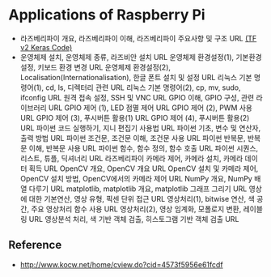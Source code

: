 # Applications of Raspberry Pi 

 

- 라즈베리파이 개요, 라즈베리파이 이해, 라즈베리파이 주요사항 및 구조	URL [(TF v2 Keras Code)](https://github.com/solaris33/deep-learning-tensorflow-book-code/blob/master/Ch03-TensorFlow_Basic/3.4-linear_regression_with_tensorboard_v2_keras.py)
- 운영체제 설치, 운영체제 종류, 라즈비안 설치	URL
운영체제 환경설정(1), 기본환경 설정, 키보드 환경 변경	URL
운영체제 환경설정(2), Localisation(Internationalisation), 한글 폰트 설치 및 설정	URL
리눅스 기본 명령어(1), cd, ls, 디렉터리 관련	URL
리눅스 기본 명령어(2), cp, mv, sudo, ifconfig			URL
원격 접속 설정, SSH 및 VNC					URL
GPIO 이해, GPIO 구성, 관련 라이브러리			URL
GPIO 제어 (1), LED 점멸 제어					URL
GPIO 제어 (2), PWM 사용					URL
GPIO 제어 (3), 푸시버튼 활용(1)					URL
GPIO 제어 (4), 푸시버튼 활용(2)					URL
파이썬 코드 실행하기, 지니 편집기 사용법			URL
파이썬 기초, 변수 및 연산자, 출력 방법				URL
파이썬 조건문, 조건문 이해, 조건문 사용				URL
파이썬 반복문, 반복문 이해, 반복문 사용				URL
파이썬 함수, 함수 정의, 함수 호출				URL
파이썬 시퀀스, 리스트, 튜플, 딕셔너리				URL
라즈베리파이 카메라 제어, 카메라 설치, 카메라 데이터 획득		URL
OpenCV 개요, OpenCV 개요					URL
OpenCV 설치 및 카메라 제어, OpenCV 설치 방법, OpenCV에서의 카메라 제어	URL
NumPy 개요, NumPy 배열 다루기				URL
matplotlib, matplotlib 개요, matplotlib 그래프 그리기		URL
영상에 대한 기본연산, 영상 유형, 픽센 단위 접근			URL
영상처리(1), bitwise 연산, 색 공간, 주요 영상처리 함수 사용	URL
영상처리(2), 영상 임계화, 모폴로지 변환, 레이블링		URL
영상분석 처리, 색 기반 객체 검출, 히스토그램 기반 객체 검출		URL

## Reference
- http://www.kocw.net/home/cview.do?cid=4573f5956e61fcdf
